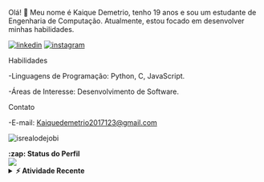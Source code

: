 Olá! 👋 Meu nome é Kaique Demetrio, tenho 19 anos e sou um estudante de Engenharia de Computação. Atualmente, estou focado em desenvolver minhas habilidades.
 
[![linkedin](https://img.shields.io/badge/LinkedIn-0077B5?style=for-the-badge&logo=linkedin&logoColor=white)](https://www.linkedin.com/in/kaique-demetrio-59b24026a/)
[![instagram](https://img.shields.io/badge/Instagram-E4405F?style=for-the-badge&logo=instagram&logoColor=white)](https://www.instagram.com/kaique.demetrio/)
  
Habilidades

-Linguagens de Programação: Python, C, JavaScript.

-Áreas de Interesse: Desenvolvimento de Software.

  Contato

-E-mail: Kaiquedemetrio2017123@gmail.com

<p align="left"> <img src="https://komarev.com/ghpvc/?username=kaiqueDM1&label=Profile%20views&color=0e75b6&style=flat" alt="isrealodejobi" />
</p>
  <summary><b>:zap: Status do Perfil</b></summary>
  <img src="https://github-readme-stats.anuraghazra1.vercel.app/api?username=kaiqueDM1&show_icons=true" />
</details>
<details>
  <summary><b>⚡ Atividade Recente</b></summary>
  <br/>
   <a href="(https://github.com/kaiquedm12)"><img alt="Gift' Activity Graph" src="https://activity-graph.herokuapp.com/graph?username=umlucas&custom_title=Gift's%20Contribution%20Graph&theme=react-dark" /></a>
  <br/>
</details>
<!--
**kaiquedm12/kaiquedm12** is a ✨ _special_ ✨ repository because its `README.md` (this file) appears on your GitHub profile.

Here are some ideas to get you started:

- 🔭 I’m currently working on ...
- 🌱 I’m currently learning ...
- 👯 I’m looking to collaborate on ...
- 🤔 I’m looking for help with ...
- 💬 Ask me about ...
- 📫 How to reach me: ...
- 😄 Pronouns: ...
- ⚡ Fun fact: ...
-->
